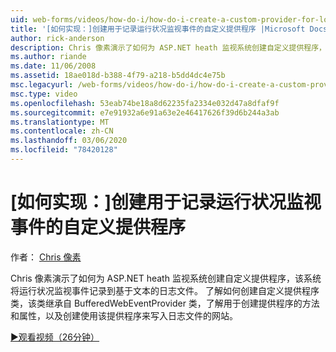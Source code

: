 ```yaml
---
uid: web-forms/videos/how-do-i/how-do-i-create-a-custom-provider-for-logging-health-monitoring-events
title: '[如何实现：]创建用于记录运行状况监视事件的自定义提供程序 |Microsoft Docs'
author: rick-anderson
description: Chris 像素演示了如何为 ASP.NET heath 监视系统创建自定义提供程序，该系统将运行状况监视事件记录到基于文本的日志文件。 Le 。
ms.author: riande
ms.date: 11/06/2008
ms.assetid: 18ae018d-b388-4f79-a218-b5dd4dc4e75b
msc.legacyurl: /web-forms/videos/how-do-i/how-do-i-create-a-custom-provider-for-logging-health-monitoring-events
msc.type: video
ms.openlocfilehash: 53eab74be18a8d62235fa2334e032d47a8dfaf9f
ms.sourcegitcommit: e7e91932a6e91a63e2e46417626f39d6b244a3ab
ms.translationtype: MT
ms.contentlocale: zh-CN
ms.lasthandoff: 03/06/2020
ms.locfileid: "78420128"
---
```

# <a name="how-do-i-create-a-custom-provider-for-logging-health-monitoring-events"></a>[如何实现：]创建用于记录运行状况监视事件的自定义提供程序

作者： [Chris 像素](https://twitter.com/chrispels)

Chris 像素演示了如何为 ASP.NET heath 监视系统创建自定义提供程序，该系统将运行状况监视事件记录到基于文本的日志文件。 了解如何创建自定义提供程序类，该类继承自 BufferedWebEventProvider 类，了解用于创建提供程序的方法和属性，以及创建使用该提供程序来写入日志文件的网站。

[&#9654;观看视频（26分钟）](https://channel9.msdn.com/Blogs/ASP-NET-Site-Videos/how-do-i-create-a-custom-provider-for-logging-health-monitoring-events)
